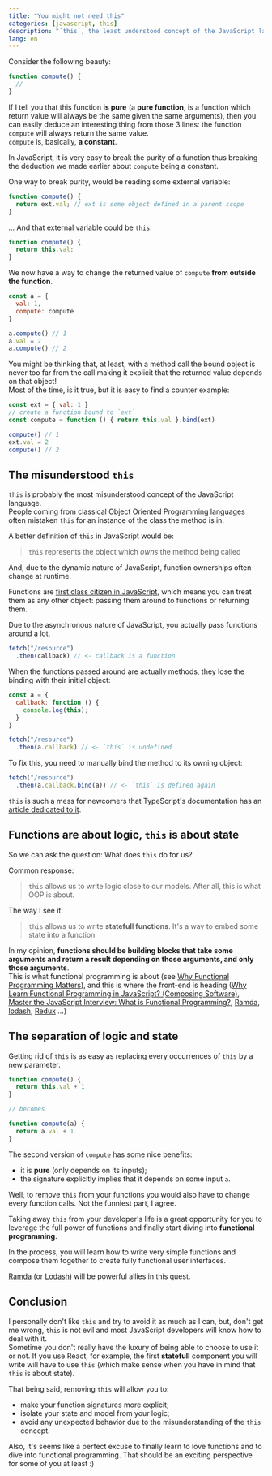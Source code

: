 ```yaml
---
title: "You might not need this"
categories: [javascript, this]
description: "`this`, the least understood concept of the JavaScript language. What if I told you that you might not need it?"
lang: en
---
```


Consider the following beauty:

```javascript
function compute() {
  //
}
```

If I tell you that this function **is pure** (a **pure function**, is a function which return value will always be the same given the same arguments), then you can easily deduce an interesting thing from those 3 lines: the function `compute` will always return the same value.  
`compute` is, basically, **a constant**.

In JavaScript, it is very easy to break the purity of a function thus breaking the deduction we made earlier about `compute` being a constant.

One way to break purity, would be reading some external variable:

```javascript
function compute() {
  return ext.val; // ext is some object defined in a parent scope
}
```

... And that external variable could be `this`:

```javascript
function compute() {
  return this.val;
}
```

We now have a way to change the returned value of `compute` **from outside the function**.

```javascript
const a = {
  val: 1,
  compute: compute
}

a.compute() // 1
a.val = 2
a.compute() // 2
```

You might be thinking that, at least, with a method call the bound object is never too far from the call making it explicit that the returned value depends on that object!  
Most of the time, is it true, but it is easy to find a counter example:

```javascript
const ext = { val: 1 }
// create a function bound to `ext`
const compute = function () { return this.val }.bind(ext)

compute() // 1
ext.val = 2
compute() // 2
```

## The misunderstood `this`

`this` is probably the most misunderstood concept of the JavaScript language.  
People coming from classical Object Oriented Programming languages often mistaken `this` for an instance of the class the method is in.

A better definition of `this` in JavaScript would be:

> `this` represents the object which *owns* the method being called

And, due to the dynamic nature of JavaScript, function ownerships often change at runtime.

Functions are [first class citizen in JavaScript](http://ryanchristiani.com/functions-as-first-class-citizens-in-javascript/), which means you can treat them as any other object: passing them around to functions or returning them.

Due to the asynchronous nature of JavaScript, you actually pass functions around a lot.

```javascript
fetch("/resource")
  .then(callback) // <- callback is a function
```

When the functions passed around are actually methods, they lose the binding with their initial object:

```javascript
const a = {
  callback: function () {
    console.log(this);
  }
}

fetch("/resource")
  .then(a.callback) // <- `this` is undefined
```

To fix this, you need to manually bind the method to its owning object:

```javascript
fetch("/resource")
  .then(a.callback.bind(a)) // <- `this` is defined again
```

`this` is such a mess for newcomers that TypeScript's documentation has an [article dedicated to it](https://github.com/Microsoft/TypeScript/wiki/%27this%27-in-TypeScript).

## Functions are about logic, `this` is about state

So we can ask the question: What does `this` do for us?

Common response:

>`this` allows us to write logic close to our models. After all, this is what OOP is about.

The way I see it:

>`this` allows us to write **statefull functions**. It's a way to embed some state into a function

In my opinion, **functions should be building blocks that take some arguments and return a result depending on those arguments, and only those arguments**.  
This is what functional programming is about (see [Why Functional Programming Matters](https://www.cs.kent.ac.uk/people/staff/dat/miranda/whyfp90.pdf)), and this is where the front-end is heading ([Why Learn Functional Programming in JavaScript? (Composing Software)](https://medium.com/javascript-scene/why-learn-functional-programming-in-javascript-composing-software-ea13afc7a257), [Master the JavaScript Interview: What is Functional Programming?](https://medium.com/javascript-scene/master-the-javascript-interview-what-is-functional-programming-7f218c68b3a0), [Ramda](http://ramdajs.com/), [lodash](https://lodash.com/), [Redux](https://github.com/reactjs/redux) ...)

## The separation of logic and state

Getting rid of `this` is as easy as replacing every occurrences of `this` by a new parameter.

```javascript
function compute() {
  return this.val + 1
}

// becomes

function compute(a) {
  return a.val + 1
}
```

The second version of `compute` has some nice benefits:

- it is **pure** (only depends on its inputs);
- the signature explicitly implies that it depends on some input `a`.

Well, to remove `this` from your functions you would also have to change every function calls. Not the funniest part, I agree.

Taking away `this` from your developer's life is a great opportunity for you to leverage the full power of functions and finally start diving into **functional programming**.

In the process, you will learn how to write very simple functions and compose them together to create fully functional user interfaces.

[Ramda](http://ramdajs.com/) (or [Lodash](https://lodash.com/)) will be powerful allies in this quest.

## Conclusion

I personally don't like `this` and try to avoid it as much as I can, but, don't get me wrong, `this` is not evil and most JavaScript developers will know how to deal with it.  
Sometime you don't really have the luxury of being able to choose to use it or not. If you use React, for example, the first **statefull** component you will write will have to use `this` (which make sense when you have in mind that `this` is about state).

That being said, removing `this` will allow you to:

- make your function signatures more explicit;
- isolate your state and model from your logic;
- avoid any unexpected behavior due to the misunderstanding of the `this` concept.

Also, it's seems like a perfect excuse to finally learn to love functions and to dive into functional programming. That should be an exciting perspective for some of you at least :)
